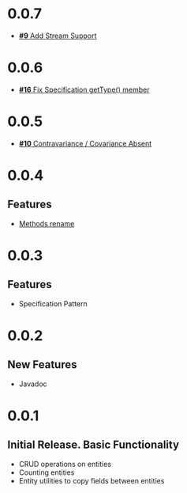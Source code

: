 # 0.0.7

* [**#9** Add Stream Support](https://github.com/Scalified/jpa/issues/9)

# 0.0.6

* [**#16** Fix Specification getType() member](https://github.com/Scalified/jpa/issues/16)

# 0.0.5

* [**#10** Contravariance / Covariance Absent](https://github.com/Scalified/jpa/issues/10)

# 0.0.4

## Features

* [Methods rename](https://github.com/Scalified/jpa/issues/7)

# 0.0.3

## Features

* Specification Pattern

# 0.0.2

## New Features

* Javadoc

# 0.0.1

## Initial Release. Basic Functionality

* CRUD operations on entities
* Counting entities
* Entity utilities to copy fields between entities
